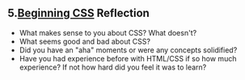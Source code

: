 ## 5.[Beginning CSS](5-beginning-CSS/readme.md) Reflection


* What makes sense to you about CSS? What doesn't? 
* What seems good and bad about CSS?
* Did you have an "aha" moments or were any concepts solidified?
* Have you had experience before with HTML/CSS if so how much experience? If not how hard did you feel it was to learn?